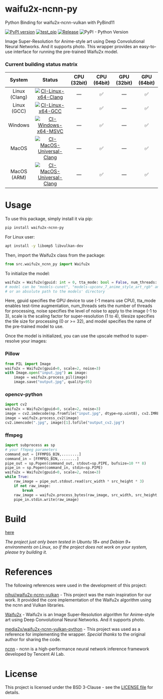 # waifu2x-ncnn-py

Python Binding for waifu2x-ncnn-vulkan with PyBind11

[![PyPI version](https://badge.fury.io/py/waifu2x-ncnn-py.svg?123456)](https://badge.fury.io/py/waifu2x-ncnn-py?123456) 
[![test_pip](https://github.com/Tohrusky/waifu2x-ncnn-py/actions/workflows/test_pip.yml/badge.svg)](https://github.com/Tohrusky/waifu2x-ncnn-py/actions/workflows/test_pip.yml) 
[![Release](https://github.com/Tohrusky/waifu2x-ncnn-py/actions/workflows/Release.yml/badge.svg)](https://github.com/Tohrusky/waifu2x-ncnn-py/actions/workflows/Release.yml)
![PyPI - Python Version](https://img.shields.io/pypi/pyversions/waifu2x-ncnn-py)


Image Super-Resolution for Anime-style art using Deep Convolutional Neural Networks. And it supports photo. This wrapper provides an easy-to-use interface for running the pre-trained Waifu2x model.

### Current building status matrix

|    System     |                                                                                                             Status                                                                                                              | CPU (32bit) |    CPU (64bit)     | GPU (32bit) |    GPU (64bit)     |
| :-----------: | :-----------------------------------------------------------------------------------------------------------------------------------------------------------------------------------------------------------------------------: | :---------: | :----------------: | :---------: | :----------------: |
| Linux (Clang) |          [![CI-Linux-x64-Clang](https://github.com/Tohrusky/waifu2x-ncnn-py/actions/workflows/CI-Linux-x64-Clang.yml/badge.svg)](https://github.com/Tohrusky/waifu2x-ncnn-py/actions/workflows/CI-Linux-x64-Clang.yml)          |      —      | :white_check_mark: |      —      | :white_check_mark: |
|  Linux (GCC)  |             [![CI-Linux-x64-GCC](https://github.com/Tohrusky/waifu2x-ncnn-py/actions/workflows/CI-Linux-x64-GCC.yml/badge.svg)](https://github.com/Tohrusky/waifu2x-ncnn-py/actions/workflows/CI-Linux-x64-GCC.yml)             |      —      | :white_check_mark: |      —      | :white_check_mark: |
|    Windows    |        [![CI-Windows-x64-MSVC](https://github.com/Tohrusky/waifu2x-ncnn-py/actions/workflows/CI-Windows-x64-MSVC.yml/badge.svg)](https://github.com/Tohrusky/waifu2x-ncnn-py/actions/workflows/CI-Windows-x64-MSVC.yml)         |      —      | :white_check_mark: |      —      | :white_check_mark: |
|     MacOS     | [![CI-MacOS-Universal-Clang](https://github.com/Tohrusky/waifu2x-ncnn-py/actions/workflows/CI-MacOS-Universal-Clang.yml/badge.svg)](https://github.com/Tohrusky/waifu2x-ncnn-py/actions/workflows/CI-MacOS-Universal-Clang.yml) |      —      | :white_check_mark: |      —      | :white_check_mark: |
|  MacOS (ARM)  | [![CI-MacOS-Universal-Clang](https://github.com/Tohrusky/waifu2x-ncnn-py/actions/workflows/CI-MacOS-Universal-Clang.yml/badge.svg)](https://github.com/Tohrusky/waifu2x-ncnn-py/actions/workflows/CI-MacOS-Universal-Clang.yml) |      —      | :white_check_mark: |      —      | :white_check_mark: |

# Usage


To use this package, simply install it via pip:

```sh
pip install waifu2x-ncnn-py
```

For Linux user:

```sh
apt install -y libomp5 libvulkan-dev
```

Then, import the Waifu2x class from the package:

```python
from src.waifu2x_ncnn_py import Waifu2x
```

To initialize the model:

```python
waifu2x = Waifu2x(gpuid: int = 0, tta_mode: bool = False, num_threads: int = 1, noise: int = 0, scale: int = 2, tilesize: int = 0, model: str = "models-cunet")
# model can be "models-cunet", "models-upconv_7_anime_style_art_rgb" and "models-upconv_7_photo"
# or an absolute path to the models' directory
```

Here, gpuid specifies the GPU device to use (-1 means use CPU), tta_mode enables test-time augmentation, num_threads sets the number of threads for processing, noise specifies the level of noise to apply to the image (-1 to 3), scale is the scaling factor for super-resolution (1 to 4), tilesize specifies the tile size for processing (0 or >= 32), and model specifies the name of the pre-trained model to use.

Once the model is initialized, you can use the upscale method to super-resolve your images:

### Pillow

```python
from PIL import Image
waifu2x = Waifu2x(gpuid=0, scale=2, noise=3)
with Image.open("input.jpg") as image:
    image = waifu2x.process_pil(image)
    image.save("output.jpg", quality=95)
```

### opencv-python

```python
import cv2
waifu2x = Waifu2x(gpuid=0, scale=2, noise=3)
image = cv2.imdecode(np.fromfile("input.jpg", dtype=np.uint8), cv2.IMREAD_COLOR)
image = waifu2x.process_cv2(image)
cv2.imencode(".jpg", image)[1].tofile("output_cv2.jpg")
```

### ffmpeg

```python
import subprocess as sp
# your ffmpeg parameters
command_out = [FFMPEG_BIN,........]
command_in = [FFMPEG_BIN,........]
pipe_out = sp.Popen(command_out, stdout=sp.PIPE, bufsize=10 ** 8)
pipe_in = sp.Popen(command_in, stdin=sp.PIPE)
waifu2x = Waifu2x(gpuid=0, scale=2, noise=3)
while True:
    raw_image = pipe_out.stdout.read(src_width * src_height * 3)
    if not raw_image:
        break
    raw_image = waifu2x.process_bytes(raw_image, src_width, src_height, 3)
    pipe_in.stdin.write(raw_image)
```

# Build

[here](https://github.com/Tohrusky/waifu2x-ncnn-py/blob/main/.github/workflows/Release.yml)

_The project just only been tested in Ubuntu 18+ and Debian 9+ environments on Linux, so if the project does not work on your system, please try building it._

# References

The following references were used in the development of this project:

[nihui/waifu2x-ncnn-vulkan](https://github.com/nihui/waifu2x-ncnn-vulkan) - This project was the main inspiration for our work. It provided the core implementation of the Waifu2x algorithm using the ncnn and Vulkan libraries.

[Waifu2x](https://github.com/nagadomi/waifu2x) - Waifu2x is an Image Super-Resolution algorithm for Anime-style art using Deep Convolutional Neural Networks. And it supports photo.

[media2x/waifu2x-ncnn-vulkan-python](https://github.com/media2x/waifu2x-ncnn-vulkan-python) - This project was used as a reference for implementing the wrapper. _Special thanks_ to the original author for sharing the code.

[ncnn](https://github.com/Tencent/ncnn) - ncnn is a high-performance neural network inference framework developed by Tencent AI Lab.

# License

This project is licensed under the BSD 3-Clause - see the [LICENSE file](https://github.com/Tohrusky/realcugan-ncnn-py/blob/main/LICENSE) for details.
